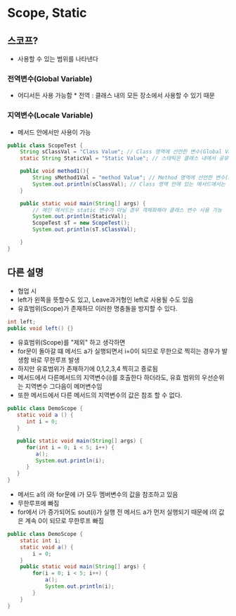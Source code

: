 # Scope, Static

## 스코프?
- 사용할 수 있는 범위를 나타낸다

### 전역변수(Global Variable)
- 어디서든 사용 가능함    * 전역 : 클래스 내의 모든 장소에서 사용할 수 있기 때문

### 지역변수(Locale Variable)
- 메서드 안에서만 사용이 가능

```JAVA
public class ScopeTest {
    String sClassVal = "Class Value"; // Class 영역에 선언한 변수(Global Variable)
    static String StaticVal = "Static Value"; // 스태틱은 클래스 내에서 공유되어 아무데서나 사용

    public void method1(){
        String sMethod1Val = "method Value"; // Method 영역에 선언한 변수(Local Variable)
        System.out.println(sClassVal); // Class 영역 안에 있는 메서드에서는 클래스 변수 사용 가능
    }

    public static void main(String[] args) {
        // 메인 메서드는 static 변수가 아닐 경우 객체화해야 클래스 변수 사용 가능
        System.out.println(StaticVal);
        ScopeTest sT = new ScopeTest();
        System.out.println(sT.sClassVal);

    }
}
```

## 다른 설명
- 협업 시
- left가 왼쪽을 뜻할수도 있고, Leave과거형인 left로 사용될 수도 있음
- 유효범위(Scope)가 존재하므 이러한 명충돌을 방지할 수 있다.
``` JAVA
int left;
public void left() {}
```


- 유효범위(Scope)를 "제외" 하고 생각하면
- for문이 돌아갈 떄 메서드 a가 실행되면서 i=0이 되므로 무한으로 찍히는 경우가 발생함 바로 무한루프 발생
- 하지만 유효범위가 존재하기에 0,1,2,3,4 찍히고 죵로됨
- 메서드에서 다른메서드의 지역변수(i)를 호출한다 하더라도, 유효 범위의 우선순위는 지역변수 그다음이 메머변수임
- 또한 메서드에서 다른 메서드의 지역변수의 값은 참조 할 수 없다.
``` JAVA
public class DemoScope {
   static void a () {
      int i = 0;
   }

   public static void main(String[] args) {
      for(int i = 0; i < 5; i++) {
         a();
         System.out.println(i);
      }
   }
}
```


- 메서드 a의 i와 for문에 i가 모두 멤버변수의 값을 참조하고 있음
- 무한루프에 빠짐
- for에서 i가 증가되어도 sout(i)가 실행 전 메서드 a가 먼저 실행되기 때문에 i의 값은 계속 0이 되므로 무한루프 빠짐
``` JAVA
public class DemoScope {
    static int i;
    static void a() {
        i = 0;
    }
    public static void main(String[] args) {
        for(i = 0; i < 5; i++) {
            a();
            System.out.println(i);
        }
    }
}
```




